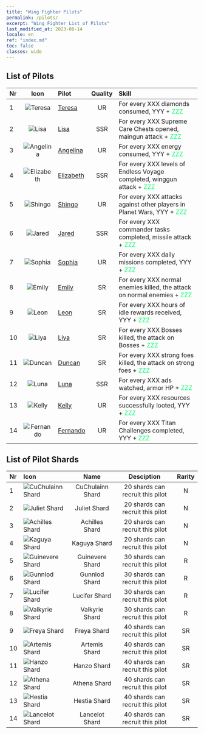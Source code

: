 ```yaml
---
title: "Wing Fighter Pilots"
permalink: /pilots/
excerpt: "Wing Fighter List of Pilots"
last_modified_at: 2023-08-14
locale: en
ref: "index.md"
toc: false
classes: wide
---
```

## List of Pilots

  |  Nr | Icon | Pilot | Quality |     Skill     |
  |:----|:----:|:----------|:-------:|:--------------|
  | 1 | ![Teresa](/images/pilots/aviator_piece_5001_p.png) | [Teresa](/pilots/Teresa) | UR | For every XXX diamonds consumed, YYY + <span style="color: #03ff6b">ZZZ</span><br/><span style="color: #000000;"></span> |
  | 2 | ![Lisa](/images/pilots/aviator_piece_4001_p.png) | [Lisa](/pilots/Lisa) | SSR | For every XXX Supreme Care Chests opened, maingun attack + <span style="color: #03ff6b">ZZZ</span><br/><span style="color: #000000;"></span> |
  | 3 | ![Angelina](/images/pilots/aviator_piece_5002_p.png) | [Angelina](/pilots/Angelina) | UR | For every XXX energy consumed, YYY + <span style="color: #03ff6b">ZZZ</span><br/><span style="color: #000000;"></span> |
  | 4 | ![Elizabeth](/images/pilots/aviator_piece_4002_p.png) | [Elizabeth](/pilots/Elizabeth) | SSR | For every XXX levels of Endless Voyage completed, winggun attack + <span style="color: #03ff6b">ZZZ</span><br/><span style="color: #000000;"></span> |
  | 5 | ![Shingo](/images/pilots/aviator_piece_5003_p.png) | [Shingo](/pilots/Shingo) | UR | For every XXX attacks against other players in Planet Wars, YYY + <span style="color: #03ff6b">ZZZ</span><br/><span style="color: #000000;"></span> |
  | 6 | ![Jared](/images/pilots/aviator_piece_4003_p.png) | [Jared](/pilots/Jared) | SSR | For every XXX commander tasks completed, missile attack + <span style="color: #03ff6b">ZZZ</span><br/><span style="color: #000000;"></span> |
  | 7 | ![Sophia](/images/pilots/aviator_piece_5004_p.png) | [Sophia](/pilots/Sophia) | UR | For every XXX daily missions completed, YYY + <span style="color: #03ff6b">ZZZ</span><br/><span style="color: #000000;"></span> |
  | 8 | ![Emily](/images/pilots/aviator_piece_3002_p.png) | [Emily](/pilots/Emily) | SR | For every XXX normal enemies killed, the attack on normal enemies + <span style="color: #03ff6b">ZZZ</span><br/><span style="color: #000000;"></span> |
  | 9 | ![Leon](/images/pilots/aviator_piece_3001_p.png) | [Leon](/pilots/Leon) | SR | For every XXX hours of idle rewards received, YYY + <span style="color: #03ff6b">ZZZ</span><br/><span style="color: #000000;"></span> |
  | 10 | ![Liya](/images/pilots/aviator_piece_3004_p.png) | [Liya](/pilots/Liya) | SR | For every XXX Bosses killed, the attack on Bosses + <span style="color: #03ff6b">ZZZ</span><br/><span style="color: #000000;"></span> |
  | 11 | ![Duncan](/images/pilots/aviator_piece_3003_p.png) | [Duncan](/pilots/Duncan) | SR | For every XXX strong foes killed, the attack on strong foes + <span style="color: #03ff6b">ZZZ</span><br/><span style="color: #000000;"></span> |
  | 12 | ![Luna](/images/pilots/aviator_piece_4004_p.png) | [Luna](/pilots/Luna) | SSR | For every XXX ads watched, armor HP + <span style="color: #03ff6b">ZZZ</span><br/><span style="color: #000000;"></span> |
  | 13 | ![Kelly](/images/pilots/aviator_piece_5005_p.png) | [Kelly](/pilots/Kelly) | UR | For every XXX resources successfully looted, YYY + <span style="color: #03ff6b">ZZZ</span><br/><span style="color: #000000;"></span> |
  | 14 | ![Fernando](/images/pilots/aviator_piece_5006_p.png) | [Fernando](/pilots/Fernando) | UR | For every XXX Titan Challenges completed, YYY + <span style="color: #03ff6b">ZZZ</span><br/><span style="color: #000000;"></span> |

## List of Pilot Shards


  |  Nr |    Icon   |  Name  |    Desciption  | Rarity |
  |:----|:----------|:------:|:--------------:|:------:|
  | 1 | ![CuChulainn Shard](/images/pilots/CuChulainn_Shard_p.png) | CuChulainn Shard | 20 shards can recruit this pilot | N |
  | 2 | ![Juliet Shard](/images/pilots/Juliet_Shard_p.png) | Juliet Shard | 20 shards can recruit this pilot | N |
  | 3 | ![Achilles Shard](/images/pilots/Achilles_Shard_p.png) | Achilles Shard | 20 shards can recruit this pilot | N |
  | 4 | ![Kaguya Shard](/images/pilots/Kaguya_Shard_p.png) | Kaguya Shard | 20 shards can recruit this pilot | N |
  | 5 | ![Guinevere Shard](/images/pilots/Guinevere_Shard_p.png) | Guinevere Shard | 30 shards can recruit this pilot | R |
  | 6 | ![Gunnlod Shard](/images/pilots/Gunnlod_Shard_p.png) | Gunnlod Shard | 30 shards can recruit this pilot | R |
  | 7 | ![Lucifer Shard](/images/pilots/Lucifer_Shard_p.png) | Lucifer Shard | 30 shards can recruit this pilot | R |
  | 8 | ![Valkyrie Shard](/images/pilots/Valkyrie_Shard_p.png) | Valkyrie Shard | 30 shards can recruit this pilot | R |
  | 9 | ![Freya Shard](/images/pilots/Freya_Shard_p.png) | Freya Shard | 40 shards can recruit this pilot | SR |
  | 10 | ![Artemis Shard](/images/pilots/Artemis_Shard_p.png) | Artemis Shard | 40 shards can recruit this pilot | SR |
  | 11 | ![Hanzo Shard](/images/pilots/Hanzo_Shard_p.png) | Hanzo Shard | 40 shards can recruit this pilot | SR |
  | 12 | ![Athena Shard](/images/pilots/Athena_Shard_p.png) | Athena Shard | 40 shards can recruit this pilot | SR |
  | 13 | ![Hestia Shard](/images/pilots/Hestia_Shard_p.png) | Hestia Shard | 40 shards can recruit this pilot | SR |
  | 14 | ![Lancelot Shard](/images/pilots/Lancelot_Shard_p.png) | Lancelot Shard | 40 shards can recruit this pilot | SR |
